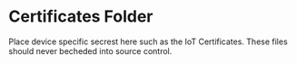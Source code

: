 # Certificates Folder
Place device specific secrest here such as the IoT Certificates.
These files should never becheded into source control.


